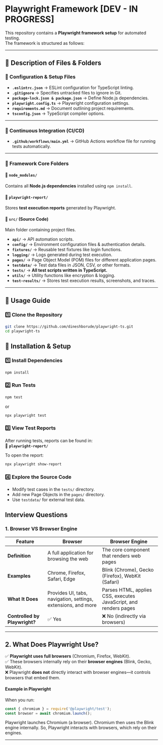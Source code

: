 # Playwright Framework [DEV - IN PROGRESS]

This repository contains a **Playwright framework setup** for automated testing.  
The framework is structured as follows:


---

## **📜 Description of Files & Folders**
### **🔹 Configuration & Setup Files**
- **`.eslintrc.json`** → ESLint configuration for TypeScript linting.
- **`.gitignore`** → Specifies untracked files to ignore in Git.
- **`package-lock.json & package.json`** → Define Node.js dependencies.
- **`playwright.config.ts`** → Playwright configuration settings.
- **`requirements.md`** → Document outlining project requirements.
- **`tsconfig.json`** → TypeScript compiler options.

---

### **🔹 Continuous Integration (CI/CD)**
- **`.github/workflows/main.yml`** → GitHub Actions workflow file for running tests automatically.

---

### **🔹 Framework Core Folders**
#### **📁 `node_modules/`**
Contains all **Node.js dependencies** installed using `npm install`.

#### **📁 `playwright-report/`**
Stores **test execution reports** generated by Playwright.

#### **📁 `src/` (Source Code)**
Main folder containing project files.

- **`api/`** → API automation scripts.
- **`config/`** → Environment configuration files & authentication details.
- **`fixtures/`** → Reusable test fixtures like login functions.
- **`logging/`** → Logs generated during test execution.
- **`pages/`** → Page Object Model (POM) files for different application pages.
- **`testdata/`** → Test data files in JSON, CSV, or other formats.
- **`tests/`** → **All test scripts written in TypeScript.**
- **`utils/`** → Utility functions like encryption & logging.
- **`test-results/`** → Stores test execution results, screenshots, and traces.

---

## **🚀 Usage Guide**
### **1️⃣ Clone the Repository**
```sh
git clone https://github.com/dineshborude/playwright-ts.git
cd playwright-ts
```


## **🚀 Installation & Setup**

### **1️⃣ Install Dependencies**
```sh
npm install
```

### **2️⃣ Run Tests**
```sh
npm test
```
or
```sh
npx playwright test
```

### **3️⃣ View Test Reports**
After running tests, reports can be found in:  
📁 **`playwright-report/`**  

To open the report:
```sh
npx playwright show-report
```

### **4️⃣ Explore the Source Code**
- Modify test cases in the `tests/` directory.
- Add new Page Objects in the `pages/` directory.
- Use `testdata/` for external test data.



## **Interview Questions**
### **1. Browser VS Browser Engine**


| **Feature**      | **Browser**                              | **Browser Engine**                        |
|-----------------|--------------------------------------|-------------------------------------|
| **Definition**  | A full application for browsing the web | The core component that renders web pages |
| **Examples**   | Chrome, Firefox, Safari, Edge      | Blink (Chrome), Gecko (Firefox), WebKit (Safari) |
| **What It Does** | Provides UI, tabs, navigation, settings, extensions, and more | Parses HTML, applies CSS, executes JavaScript, and renders pages |
| **Controlled by Playwright?** | ✅ Yes | ❌ No (indirectly via browsers) |

---

## 2. What Does Playwright Use?  
✅ **Playwright uses full browsers** (Chromium, Firefox, WebKit).  
✅ These browsers internally rely on their **browser engines** (Blink, Gecko, WebKit).  
❌ Playwright **does not** directly interact with browser engines—it controls browsers that embed them.  


#### Example in Playwright

When you run:  

```js
const { chromium } = require('@playwright/test');
const browser = await chromium.launch();
```
Playwright launches Chromium (a browser).
Chromium then uses the Blink engine internally.
So, Playwright interacts with browsers, which rely on their engines.

---

